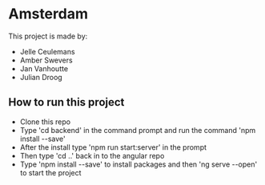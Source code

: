 # Amsterdam

This project is made by:
* Jelle Ceulemans
* Amber Swevers
* Jan Vanhoutte
* Julian Droog

## How to run this project
- Clone this repo
- Type 'cd backend' in the command prompt and run the command 'npm install --save'
- After the install type 'npm run start:server' in the prompt
- Then type 'cd ..' back in to the angular repo
- Type 'npm install --save' to install packages and then 'ng serve --open' to start the project

